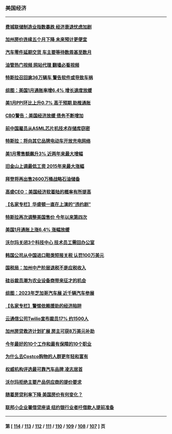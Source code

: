 ### 美国经济
---
#### [费城联储制造业指数暴跌 经济衰退忧虑加剧](../../pages/ncid1078158/n13931862.md?02180445) 
#### [加州房价连续五个月下降 未来预计更便宜](../../pages/ncid1078158/n13931709.md?02180445) 
#### [汽车零件延期交货 车主要等待数周甚至数月](../../pages/ncid1078158/n13931609.md?02180445) 
#### [油管热门视频 网站代理 翻墙必看视频](http://138.2.39.72:81/youtube.html?epic-marker?02180445)
#### [特斯拉召回逾36万辆车 警告软件或导致车祸](../../pages/ncid1078158/n13931417.md?02180445) 
#### [组图：美国1月通胀率增6.4% 增长速度放缓](../../pages/ncid1078158/n13931291.md?02180445) 
#### [美1月PPI环比上升0.7% 高于预期 助推通胀](../../pages/ncid1078158/n13931369.md?02180445) 
#### [CBO警告：美国经济放缓 债务不断增加](../../pages/ncid1078158/n13930813.md?02180445) 
#### [前中国雇员从ASML芯片机技术存储库窃密](../../pages/ncid1078158/n13930758.md?02180445) 
#### [特斯拉：将向其它品牌电动车开放充电网络](../../pages/ncid1078158/n13930588.md?02180445) 
#### [美1月零售额飙升3% 近两年来最大增幅](../../pages/ncid1078158/n13930527.md?02180445) 
#### [旧金山上调最低工资 2015年来最大涨幅](../../pages/ncid1078158/n13930082.md?02180445) 
#### [拜登将再出售2600万桶战略石油储备](../../pages/ncid1078158/n13929895.md?02180445) 
#### [高盛CEO：美国经济软着陆的概率有所提高](../../pages/ncid1078158/n13929891.md?02180445) 
#### [【名家专栏】华盛顿一直在上演的“违约剧”](../../pages/ncid1078158/n13929645.md?02180445) 
#### [特斯拉再次调整美国售价 今年以来第四次](../../pages/ncid1078158/n13929751.md?02180445) 
#### [美国1月通胀上涨6.4% 涨幅放缓](../../pages/ncid1078158/n13929732.md?02180445) 
#### [沃尔玛关闭3个科技中心 技术员工需回办公室](../../pages/ncid1078158/n13929474.md?02180445) 
#### [韩国公司从中国进口鞋类短报关税 认罚100万美元](../../pages/ncid1078158/n13929373.md?02180445) 
#### [国税局：加州中产阶层退税不是应税收入](../../pages/ncid1078158/n13929394.md?02180445) 
#### [硅谷裁员潮为农业设备商带来征才的机会](../../pages/ncid1078158/n13929220.md?02180445) 
#### [组图：2023年芝加哥汽车展 近千辆汽车参展](../../pages/ncid1078158/n13928736.md?02180445) 
#### [【名家专栏】警惕依赖援助的经济陷阱](../../pages/ncid1078158/n13928980.md?02180445) 
#### [云通信公司Twilio宣布裁员17% 约1500人](../../pages/ncid1078158/n13928417.md?02180445) 
#### [加州房贷救济计划扩展 房主可获8万美元补助](../../pages/ncid1078158/n13928651.md?02180445) 
#### [今年最好的10个工作和最有保障的10个职业](../../pages/ncid1078158/n13925955.md?02180445) 
#### [为什么去Costco购物的人群更年轻和富有](../../pages/ncid1078158/n13927372.md?02180445) 
#### [权威机构评选最可靠汽车品牌 凌志居首](../../pages/ncid1078158/n13925956.md?02180445) 
#### [沃尔玛拒绝主要产品供应商的提价要求](../../pages/ncid1078158/n13927821.md?02180445) 
#### [随着房贷利率下降 美国房价有何变化？](../../pages/ncid1078158/n13927408.md?02180445) 
#### [联邦小企业署借贷座谈 纽约银行业者吁借款人提前准备](../../pages/ncid1078158/n13927424.md?02180445) 

---
#### 第 [ [114](./114.md?02180445) / [113](./113.md?02180445) / [112](./112.md?02180445) / [111](./111.md?02180445) / [110](./110.md?02180445) / [109](./109.md?02180445) / [108](./108.md?02180445) / [107](./107.md?02180445) ] 页
